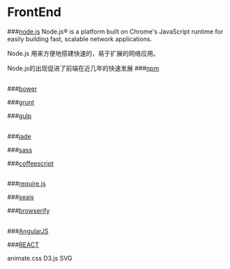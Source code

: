 FrontEnd
===
###[node.js](http://nodejs.org/)
Node.js® is a platform built on Chrome's JavaScript runtime for easily building fast, scalable network applications.

Node.js 用来方便地搭建快速的，易于扩展的网络应用。

Node.js的出现促进了前端在近几年的快速发展
###[npm](https://www.npmjs.com/)
##
###[bower](http://bower.io/)

###[grunt](http://gruntjs.com/)

###[gulp](http://gulpjs.com/)
##

###[jade](http://jade-lang.com/)

###[sass](http://sass-lang.com/)

###[coffeescript](http://coffeescript.org/)

##
###[require.js](http://requirejs.org/)

###[seajs](http://seajs.org/docs/)

###[browserify](http://browserify.org/)


##
###[AngularJS](https://angularjs.org/)

###[REACT](http://facebook.github.io/react/)

animate.css
D3.js
SVG
